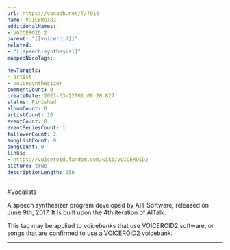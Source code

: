 ```yaml
---
url: https://vocadb.net/T/7910
name: VOICEROID2
additionalNames: 
- VOICEROID 2
parent: "[[voiceroid]]"
related:
- "[[speech-synthesis]]"
mappedNicoTags:

newTargets:
- artist
- voicesynthesizer
commentCount: 0
createDate: 2021-03-22T01:00:20.827
status: Finished
albumCount: 0
artistCount: 10
eventCount: 0
eventSeriesCount: 1
followerCount: 2
songListCount: 0
songCount: 0
links: 
- https://voiceroid.fandom.com/wiki/VOICEROID2
picture: true
descriptionLength: 256
---
```


#Vocalists

A speech synthesizer program developed by AH-Software, released on June 9th, 2017. It is built upon the 4th iteration of AITalk.

This tag may be applied to voicebanks that use VOICEROID2 software, or songs that are confirmed to use a VOICEROID2 voicebank.

---

